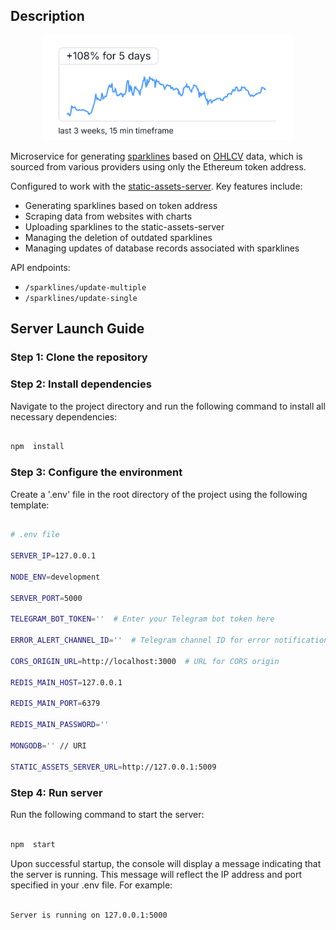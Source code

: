 ## Description

<p align="center">
  <img src="sparkline.png" alt="Sparkline" width="400">
</p>

Microservice for generating [sparklines](https://en.wikipedia.org/wiki/Sparkline) based on [OHLCV](https://docs.amberdata.io/docs/ohlcv-1) data, which is sourced from various providers using only the Ethereum token address.

Configured to work with the [static-assets-server](https://github.com/ziaq/static-assets-server). Key features include:

-   Generating sparklines based on token address
-   Scraping data from websites with charts
-   Uploading sparklines to the static-assets-server
-   Managing the deletion of outdated sparklines
-   Managing updates of database records associated with sparklines

API endpoints:
-   `/sparklines/update-multiple`
-   `/sparklines/update-single`

## Server Launch Guide

  

### Step 1: Clone the repository

  

### Step 2: Install dependencies

  

Navigate to the project directory and run the following command to install all necessary dependencies:

  

```bash

npm  install

```

  

### Step 3: Configure the environment

  

Create a '.env' file in the root directory of the project using the following template:

  

```bash

# .env file

SERVER_IP=127.0.0.1

NODE_ENV=development

SERVER_PORT=5000

TELEGRAM_BOT_TOKEN=''  # Enter your Telegram bot token here

ERROR_ALERT_CHANNEL_ID=''  # Telegram channel ID for error notifications

CORS_ORIGIN_URL=http://localhost:3000  # URL for CORS origin

REDIS_MAIN_HOST=127.0.0.1

REDIS_MAIN_PORT=6379

REDIS_MAIN_PASSWORD=''

MONGODB='' // URI

STATIC_ASSETS_SERVER_URL=http://127.0.0.1:5009

```

  

### Step 4: Run server

  

Run the following command to start the server:

  

```bash

npm  start

```

  

Upon successful startup, the console will display a message indicating that the server is running. This message will reflect the IP address and port specified in your .env file. For example:

  

```bash

Server is running on 127.0.0.1:5000

```